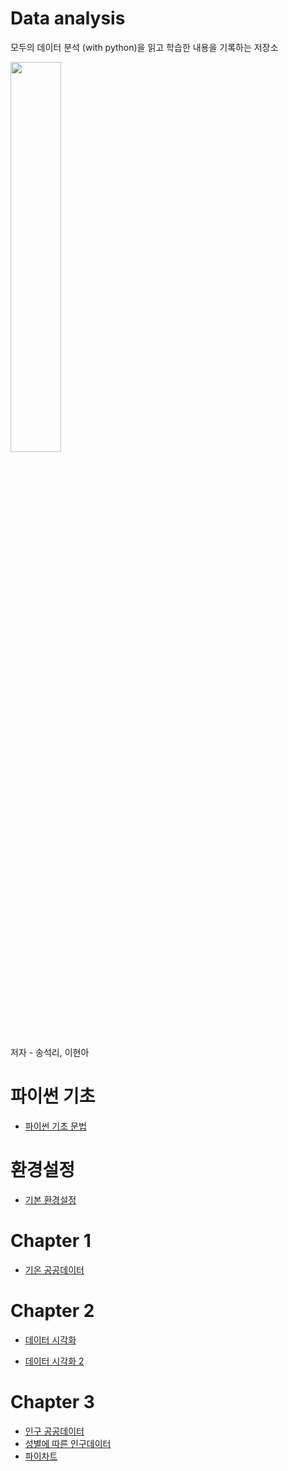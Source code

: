 # Data analysis
모두의 데이터 분석 (with python)을 읽고 학습한 내용을 기록하는 저장소

<img src="http://image.yes24.com/goods/72227684/800x0" width = 40% height = 40%>

저자 - 송석리, 이현아

# 파이썬 기초

- [파이썬 기초 문법](https://github.com/hs-krispy/Data-analysis/blob/master/python.md)

# 환경설정

- [기본 환경설정](https://github.com/hs-krispy/Data-analysis/blob/master/setting.md)

# Chapter 1

- [기온 공공데이터](https://github.com/hs-krispy/Data-analysis/blob/master/chap1.md)

# Chapter 2

- [데이터 시각화](https://github.com/hs-krispy/Data-analysis/blob/master/chap2.md)

- [데이터 시각화 2](https://github.com/hs-krispy/Data-analysis/blob/master/chap2(2).md)

# Chapter 3

- [인구 공공데이터](https://github.com/hs-krispy/Data-analysis/blob/master/chap3.md)
- [성별에 따른 인구데이터](https://github.com/hs-krispy/Data-analysis/blob/master/chap3(2).md)
- [파이차트](https://github.com/hs-krispy/Data-analysis/blob/master/chap3(3).md)